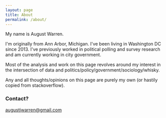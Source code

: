 ```yaml
---
layout: page
title: About
permalink: /about/
---
```


My name is August Warren.

I'm originally from Ann Arbor, Michigan. I've been living in Washington DC since 2013. I've previously worked in political polling and survey research and am currently working in city government. 

Most of the analysis and work on this page revolves around my interest in the intersection of data and politics/policy/government/sociology/whisky.

Any and all thoughts/opinions on this page are purely my own (or hastily copied from stackoverflow).

### Contact?

[augustjwarren@gmail.com](mailto:augustjwarren@gmail.com)
